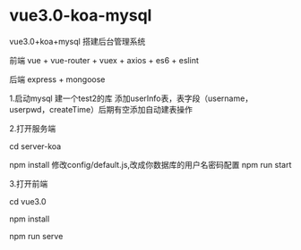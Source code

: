 # vue3.0-koa-mysql
vue3.0+koa+mysql 搭建后台管理系统

前端  vue + vue-router + vuex + axios + es6  + eslint

后端 express + mongoose

1.启动mysql
建一个test2的库
添加userInfo表，表字段（username，userpwd，createTime）后期有空添加自动建表操作


2.打开服务端

 cd server-koa
 
 npm install
 修改config/default.js,改成你数据库的用户名密码配置
 npm run start
 
3.打开前端

 cd vue3.0
 
 npm install

 npm run serve
